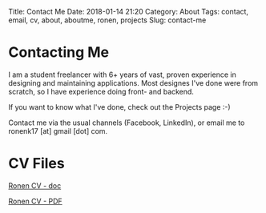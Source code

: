 Title: Contact Me
Date: 2018-01-14 21:20
Category: About
Tags: contact, email, cv, about, aboutme, ronen, projects
Slug: contact-me

# Contacting Me
I am a student freelancer with 6+ years of vast, proven experience in designing and maintaining
applications. Most designes I've done were from scratch, so I have experience doing front- and backend.

If you want to know what I've done, check out the Projects page :-)

Contact me via the usual channels (Facebook, LinkedIn), or email me to ronenk17 [at] gmail [dot] com.

# CV Files
[Ronen CV - doc]({static}/cv_files/ronen_lapushner_cv.doc)

[Ronen CV - PDF]({static}/cv_files/ronen_lapushner_cv.pdf)

